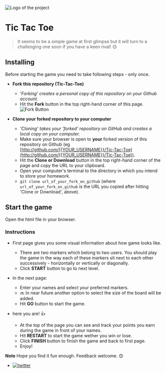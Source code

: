 ![Logo of the project](https://github.com/ElliMoty/Tic-Tac-Toe/blob/master/images/gameLogic.jpg/100/100)

# Tic Tac Toe 
> It seems to be a simple game at first glimpse but it will turn to a challenging one soon if you have a keen rival! :blush:

## Installing

Before starting the game you need to take following steps - only once.

- **Fork this repository (Tic-Tac-Toe)**
    + *'Forking' creates a personal copy of this repository on your Github account.* 
    + Hit the **Fork** button in the top right-hand corner of this page. ![Fork Button](https://github.com/ElliMoty/Tic-Tac-Toe/blob/master/images/GitHub_Fork_Button.png/50/50)

- **Clone your forked repository to your computer**
    + *'Cloning' takes your 'forked' repository on GitHub and creates a local copy on your computer.*
    + Make sure your browser is open to **your** forked version of this repository on Github (eg [http://github.com/{{YOUR_USERNAME}}/Tic-Tac-Toe](http://github.com/{{YOUR_USERNAME}}/Tic-Tac-Toe)).
    + Hit the **Clone or Download** button in the top right-hand corner of the page and copy the URL to your clipboard.
    + Open your computer's terminal to the directory in which you intend to store your homework.
    + `git clone url_of_your_fork_on_github` (where `url_of_your_fork_on_github` is the URL you copied after hitting 'Clone or Download', above).

## Start the game 
Open the html file in your browser.

### Instructions
- First page gives you some visual information about how game looks like.
    + There are two markers which belong to two users. You should play the game in the way each of these markers sit next to each other successively - horizontally or vertically or diagonally. 
    + Click **START** button to go to next level.

- In the next page:
    + Enter your names and select your preferred markers.
    + :soon: In near future another option to select the size of the board will be added.
    + Hit **GO** button to start the game.

- here you are! :thumbsup:
    + At the top of the page you can see and track your points you earn during the game in front of your names.
    + Hit **RESTART** to start the game wether you win or lose.
    + Click **FINISH** button to finish the game and back to first page.
    + Enjoy!

**Note** Hope you find it fun enough. Feedback welcome. :blush:
   + [![twitter](https://github.com/ElliMoty/Tic-Tac-Toe/blob/master/images/twitter_image.png/50/50)](https://twitter.com/ElliMotaghi)